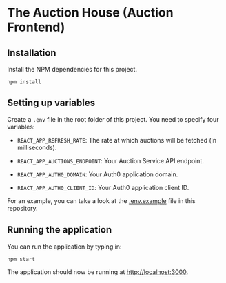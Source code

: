 # The Auction House (Auction Frontend)

## Installation

Install the NPM dependencies for this project.

```
npm install
```

## Setting up variables

Create a `.env` file in the root folder of this project. You need to specify four variables:

- `REACT_APP_REFRESH_RATE`: The rate at which auctions will be fetched (in milliseconds).

- `REACT_APP_AUCTIONS_ENDPOINT`: Your Auction Service API endpoint.

- `REACT_APP_AUTH0_DOMAIN`: Your Auth0 application domain.

- `REACT_APP_AUTH0_CLIENT_ID`: Your Auth0 application client ID.

For an example, you can take a look at the [.env.example](.env.example) file in this repository.

## Running the application

You can run the application by typing in:

```
npm start
```

The application should now be running at [http://localhost:3000](http://localhost:3000).
